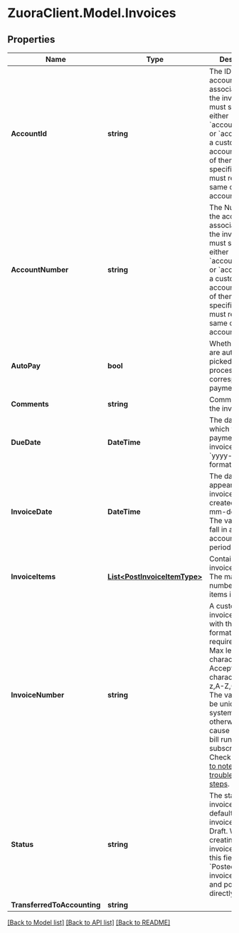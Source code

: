 # ZuoraClient.Model.Invoices

## Properties

Name | Type | Description | Notes
------------ | ------------- | ------------- | -------------
**AccountId** | **string** | The ID of the account associated with the invoice.   You must specify either &#x60;accountNumber&#x60; or &#x60;accountId&#x60; for a customer account. If both of them are specified, they must refer to the same customer account.  | [optional] 
**AccountNumber** | **string** | The Number of the account associated with the invoice. You must specify either &#x60;accountNumber&#x60; or &#x60;accountId&#x60; for a customer account. If both of them are specified, they must refer to the same customer account.  | [optional] 
**AutoPay** | **bool** | Whether invoices are automatically picked up for processing in the corresponding payment run.  | [optional] [default to false]
**Comments** | **string** | Comments about the invoice.  | [optional] 
**DueDate** | **DateTime** | The date by which the payment for this invoice is due, in &#x60;yyyy-mm-dd&#x60; format.  | [optional] 
**InvoiceDate** | **DateTime** | The date that appears on the invoice being created, in &#x60;yyyy-mm-dd&#x60; format. The value cannot fall in a closed accounting period.  | 
**InvoiceItems** | [**List&lt;PostInvoiceItemType&gt;**](PostInvoiceItemType.md) | Container for invoice items. The maximum number of invoice items is 1,000.  | [optional] 
**InvoiceNumber** | **string** | A customized invoice number with the following format requirements: - Max length: 16 characters - Acceptable characters: a-z,A-Z,0-9,-,_,  The value must be unique in the system, otherwise it may cause issues with bill runs and subscribe/amend. Check out [things to note and troubleshooting steps](https://knowledgecenter.zuora.com/Billing/Billing_and_Payments/IA_Invoices/Unified_Invoicing/Import_external_invoices_as_standalone_invoices?#Customizing_invoice_number).   | [optional] 
**Status** | **string** | The status of invoice. By default, the invoice status is Draft.  When creating an invoice, if you set this field to &#x60;Posted&#x60;, the invoice is created and posted directly.  | [optional] [default to StatusEnum.Draft]
**TransferredToAccounting** | **string** |  | [optional] 

[[Back to Model list]](../README.md#documentation-for-models) [[Back to API list]](../README.md#documentation-for-api-endpoints) [[Back to README]](../README.md)

